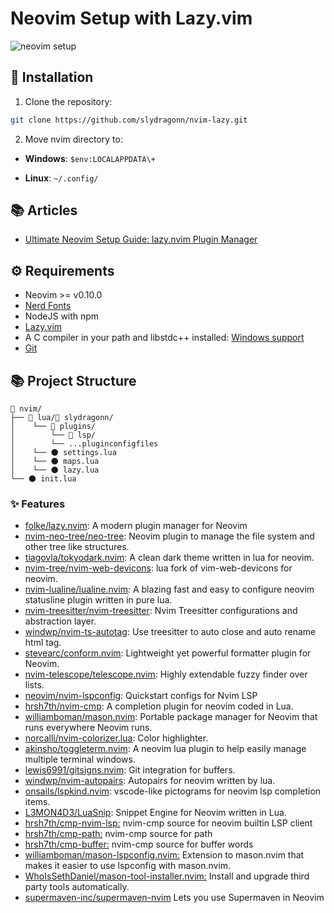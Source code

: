 # Neovim Setup with Lazy.vim

![neovim setup](./images/lazy.jpg)

## 🚀 Installation

1. Clone the repository:

```bash
git clone https://github.com/slydragonn/nvim-lazy.git
```

2. Move nvim directory to:

- **Windows**: `$env:LOCALAPPDATA\+`

- **Linux**: `~/.config/`

## 📚 Articles

- [Ultimate Neovim Setup Guide: lazy.nvim Plugin Manager](https://dev.to/slydragonn/ultimate-neovim-setup-guide-lazynvim-plugin-manager-23b7)

## ⚙ Requirements

- Neovim >= v0.10.0
- [Nerd Fonts](https://www.nerdfonts.com/font-downloads)
- NodeJS with npm
- [Lazy.vim](https://github.com/folke/lazy.nvim)
- A C compiler in your path and libstdc++ installed: [Windows support](https://github.com/nvim-treesitter/nvim-treesitter/wiki/Windows-support)
- [Git](https://git-scm.com/downloads)

## 📚 Project Structure

```
📂 nvim/
├── 📂 lua/📂 slydragonn/
│	 └── 📂 plugins/
│        └── 📂 lsp/
│        └── ...pluginconfigfiles
│	 └── 🌑 settings.lua
│	 └── 🌑 maps.lua
│    └── 🌑 lazy.lua
└── 🌑 init.lua
```

### ✨ Features

- [folke/lazy.nvim](https://github.com/folke/lazy.nvim): A modern plugin manager for Neovim
- [nvim-neo-tree/neo-tree](https://github.com/nvim-neo-tree/neo-tree.nvim): Neovim plugin to manage the file system and other tree like structures.
- [tiagovla/tokyodark.nvim](https://github.com/tiagovla/tokyodark.nvim): A clean dark theme written in lua for neovim.
- [nvim-tree/nvim-web-devicons](https://github.com/nvim-tree/nvim-web-devicons): lua fork of vim-web-devicons for neovim.
- [nvim-lualine/lualine.nvim](https://github.com/nvim-lualine/lualine.nvim): A blazing fast and easy to configure neovim statusline plugin written in pure lua.
- [nvim-treesitter/nvim-treesitter](https://github.com/nvim-treesitter/nvim-treesitter): Nvim Treesitter configurations and abstraction layer.
- [windwp/nvim-ts-autotag](https://github.com/windwp/nvim-ts-autotag): Use treesitter to auto close and auto rename html tag.
- [stevearc/conform.nvim](https://github.com/stevearc/conform.nvim): Lightweight yet powerful formatter plugin for Neovim.
- [nvim-telescope/telescope.nvim](https://github.com/nvim-telescope/telescope.nvim): Highly extendable fuzzy finder over lists.
- [neovim/nvim-lspconfig](https://github.com/neovim/nvim-lspconfig): Quickstart configs for Nvim LSP
- [hrsh7th/nvim-cmp](https://github.com/hrsh7th/nvim-cmp): A completion plugin for neovim coded in Lua.
- [williamboman/mason.nvim](https://github.com/williamboman/mason.nvim): Portable package manager for Neovim that runs everywhere Neovim runs.
- [norcalli/nvim-colorizer.lua](https://github.com/norcalli/nvim-colorizer.lua): Color highlighter.
- [akinsho/toggleterm.nvim](https://github.com/akinsho/toggleterm.nvim): A neovim lua plugin to help easily manage multiple terminal windows.
- [lewis6991/gitsigns.nvim](https://github.com/lewis6991/gitsigns.nvim): Git integration for buffers.
- [windwp/nvim-autopairs](https://github.com/windwp/nvim-autopairs): Autopairs for neovim written by lua.
- [onsails/lspkind.nvim](https://github.com/onsails/lspkind.nvim): vscode-like pictograms for neovim lsp completion items.
- [L3MON4D3/LuaSnip](https://github.com/L3MON4D3/LuaSnip): Snippet Engine for Neovim written in Lua.
- [hrsh7th/cmp-nvim-lsp:](https://github.com/hrsh7th/cmp-nvim-lsp) nvim-cmp source for neovim builtin LSP client
- [hrsh7th/cmp-path:](https://github.com/hrsh7th/cmp-path) nvim-cmp source for path
- [hrsh7th/cmp-buffer:](https://github.com/hrsh7th/cmp-buffer) nvim-cmp source for buffer words
- [williamboman/mason-lspconfig.nvim:](https://github.com/williamboman/mason-lspconfig.nvim) Extension to mason.nvim that makes it easier to use lspconfig with mason.nvim.
- [WhoIsSethDaniel/mason-tool-installer.nvim:](https://github.com/WhoIsSethDaniel/mason-tool-installer.nvim) Install and upgrade third party tools automatically.
- [supermaven-inc/supermaven-nvim](https://github.com/supermaven-inc/supermaven-nvim) Lets you use Supermaven in Neovim
